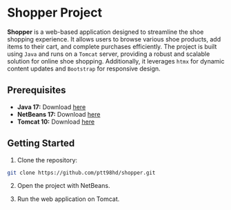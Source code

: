 # Shopper Project

**Shopper** is a web-based application designed to streamline the shoe shopping experience. It allows users to browse various shoe products, add items to their cart, and complete purchases efficiently. The project is built using `Java` and runs on a `Tomcat` server, providing a robust and scalable solution for online shoe shopping. Additionally, it leverages `htmx` for dynamic content updates and `Bootstrap` for responsive design.

## Prerequisites

- **Java 17:** Download [here](https://www.oracle.com/java/technologies/downloads/)
- **NetBeans 17:** Download [here](https://netbeans.apache.org/front/main/download/archive/)
- **Tomcat 10:** Download [here](https://tomcat.apache.org/download-10.cgi)

## Getting Started

1. Clone the repository:

```sh
git clone https://github.com/ptt98hd/shopper.git
```

2. Open the project with NetBeans.

3. Run the web application on Tomcat.
